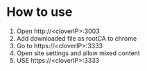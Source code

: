 # How to use
1. Open http://\<cloverIP\>:3003
2. Add downloaded file as rootCA to chrome
3. Go to https://\<cloverIP\>:3333 
4. Open site settings and allow mixed content
5. USE https://\<cloverIP\>:3333